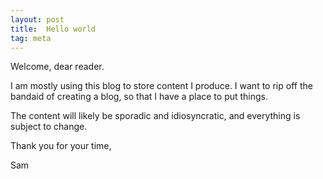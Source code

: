 ```yaml
---
layout: post
title:  Hello world
tag: meta
---
```


Welcome, dear reader.

I am mostly using this blog to store content I produce. I want to rip off the bandaid of creating a blog, so that I have a place to put things.

The content will likely be sporadic and idiosyncratic, and everything is subject to change.

Thank you for your time,

Sam
